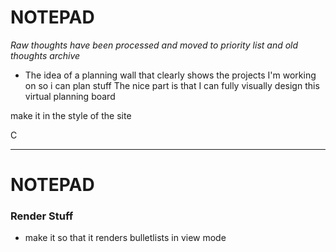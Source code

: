 # NOTEPAD

*Raw thoughts have been processed and moved to priority list and old thoughts archive*

- The idea of a planning wall that clearly shows the projects I'm working on so i can plan stuff
The nice part is that I can fully visually design this virtual planning board

make it in the style of the site


C

---
# NOTEPAD



### Render Stuff
- make it so that it renders bulletlists in view mode